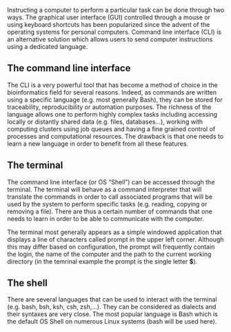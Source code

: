

Instructing a computer to perform a particular task can be done through two ways. The graphical user interface (GUI) controlled through a mouse or using keyboard shortcuts has been popularized since the advent of the operating systems for personal computers. Command line interface (CLI) is an alternative solution which allows users to send computer instructions using a dedicated language. 

## The command line interface

The CLI is a very powerful tool that has become a method of choice in the bioinformatics field for several reasons. Indeed, as commands are written using a specific language (e.g. most generally Bash), they can be stored for traceability, reproducibility or automation purposes. The richness of the language allows one to perform highly complex tasks including accessing locally or distantly shared data (e.g. files, databases...), working with computing clusters using job queues and having a fine grained control of processes and computational resources. The drawback is that one needs to learn a new language in order to benefit from all these features.

## The terminal

The command line interface (or OS “Shell”) can be accessed through the terminal. The terminal will behave as a command interpreter that will translate the commands in order to call associated programs that will be used by the system to perform specific tasks (e.g. reading, copying or removing a file). There are thus a certain number of commands that one needs to learn in order to be able to communicate with the computer. 

The terminal most generally appears as a simple windowed application that displays a line of characters called prompt in the upper left corner. Although this may differ based on configuration, the prompt will frequently contain the login, the name of the computer and the path to the current working directory (in the temrinal example the prompt is the single letter **$**). 

## The shell

There are several languages that can be used to interact with the terminal (e.g. bash, bsh, ksh, csh, zsh,...). They can be considered as dialects  and their syntaxes are very close. The most popular language is Bash which is the default OS Shell on numerous Linux systems (bash will be used here). 



